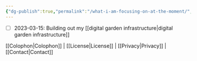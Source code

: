 ```yaml
---
{"dg-publish":true,"permalink":"/what-i-am-focusing-on-at-the-moment/","created":"2023-03-15T00:35:57.539-04:00","updated":"2023-03-19T17:21:38.963-04:00"}
---
```


- [ ] 2023-03-15: Building out my [[digital garden infrastructure\|digital garden infrastructure]]

[[Colophon\|Colophon]] | [[License\|License]] | [[Privacy\|Privacy]] | [[Contact\|Contact]]